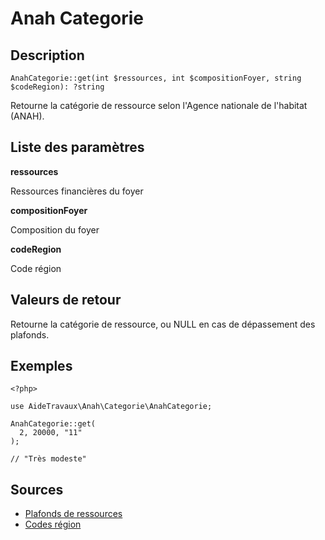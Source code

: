 # Anah Categorie

## Description

```
AnahCategorie::get(int $ressources, int $compositionFoyer, string $codeRegion): ?string
```

Retourne la catégorie de ressource selon l'Agence nationale de l'habitat (ANAH).

## Liste des paramètres

**ressources**

Ressources financières du foyer

**compositionFoyer**

Composition du foyer

**codeRegion**

Code région

## Valeurs de retour

Retourne la catégorie de ressource, ou NULL en cas de dépassement des plafonds.

## Exemples

```
<?php>

use AideTravaux\Anah\Categorie\AnahCategorie;

AnahCategorie::get(
  2, 20000, "11"
);

// "Très modeste"

```

## Sources

- [Plafonds de ressources](https://www.anah.fr/proprietaires/proprietaires-occupants/les-conditions-de-ressources/)
- [Codes région](https://www.insee.fr/fr/information/2114819)
